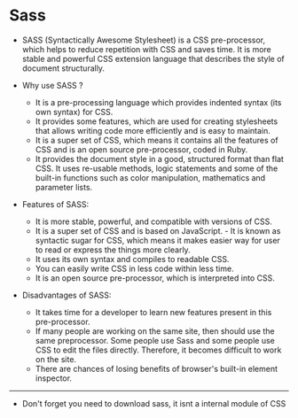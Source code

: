 # Sass

- SASS (Syntactically Awesome Stylesheet) is a CSS pre-processor, which helps to reduce repetition with CSS and saves time. It is more stable and powerful CSS extension language that describes the style of document structurally. 

- Why use SASS ?
	- It is a pre-processing language which provides indented syntax (its own syntax) for CSS.
	- It provides some features, which are used for creating stylesheets that allows writing code more efficiently and is easy to maintain.
	- It is a super set of CSS, which means it contains all the features of CSS and is an open source pre-processor, coded in Ruby.
	- It provides the document style in a good, structured format than flat CSS. It uses re-usable methods, logic statements and some of the built-in functions such as color manipulation, mathematics and parameter lists.
	
- Features of SASS:
	- It is more stable, powerful, and compatible with versions of CSS.
	- It is a super set of CSS and is based on JavaScript.		- It is known as syntactic sugar for CSS, which means it makes easier way for user to read or express the things more clearly.
	- It uses its own syntax and compiles to readable CSS.
	- You can easily write CSS in less code within less time.
	- It is an open source pre-processor, which is interpreted into CSS.
		
- Disadvantages of SASS:
	- It takes time for a developer to learn new features present in this pre-processor.
	- If many people are working on the same site, then should use the same preprocessor. Some people use Sass and some people use CSS to edit the files directly. Therefore, it becomes difficult to work on the site.
	- There are chances of losing benefits of browser's built-in element inspector.
	
--- 

- Don't forget you need to download sass, it isnt a internal module of CSS
	
	

